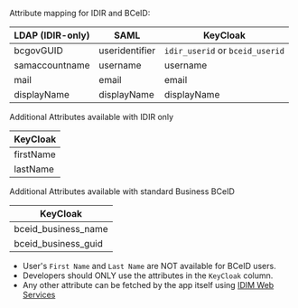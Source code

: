Attribute mapping for IDIR and BCeID:

| LDAP (IDIR-only)| SAML            | KeyCloak                          |
|---              |---              |---                                |
| bcgovGUID       | useridentifier  | `idir_userid` or `bceid_userid`   |
| samaccountname  | username        | username                          |
| mail            | email           | email                             |
| displayName     | displayName     | displayName                       |

Additional Attributes available with IDIR only

| KeyCloak                          |
|---                                |
| firstName                         |
| lastName                          |

Additional Attributes available with standard Business BCeID

| KeyCloak                          |
|---                                |
| bceid_business_name               |
| bceid_business_guid               |


* User's `First Name` and `Last Name` are NOT available for BCeID users.
* Developers should ONLY use the attributes in the `KeyCloak` column.
* Any other attribute can be fetched by the app itself using [IDIM Web Services](https://sminfo.gov.bc.ca/)